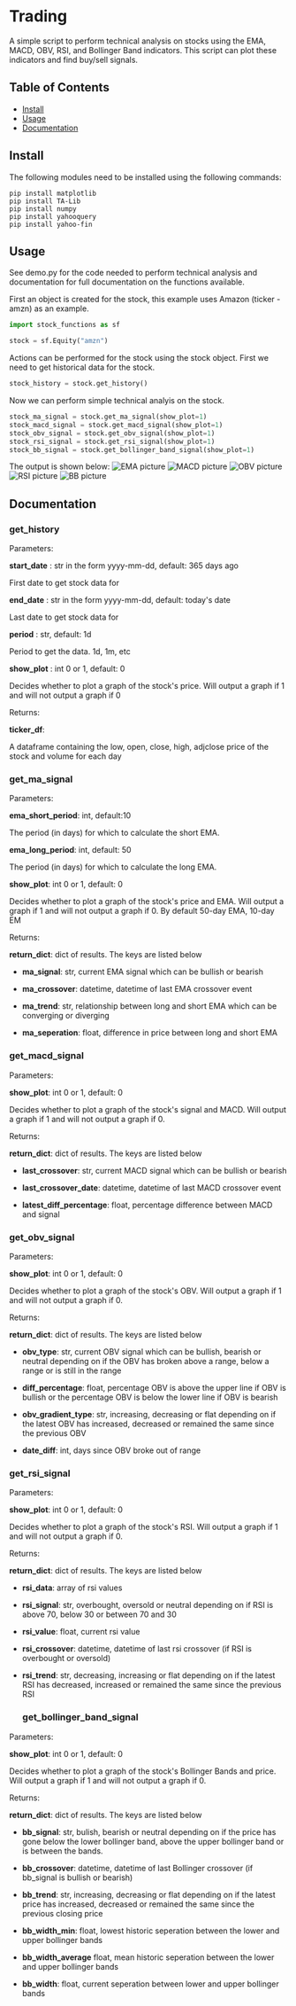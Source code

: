 # Trading

A simple script to perform technical analysis on stocks using the EMA, MACD, OBV, RSI, and Bollinger Band indicators. This script can plot these indicators and find buy/sell signals.

## Table of Contents

* [Install](#install)
* [Usage](#usage)
* [Documentation](#documentation)

## Install

The following modules need to be installed using the following commands:

```
pip install matplotlib 
pip install TA-Lib
pip install numpy
pip install yahooquery
pip install yahoo-fin
```

## Usage

See demo.py for the code needed to perform technical analysis and documentation for full documentation on the functions available.

First an object is created for the stock, this example uses Amazon (ticker - amzn) as an example.

```python
import stock_functions as sf

stock = sf.Equity("amzn")
````

Actions can be performed for the stock using the stock object. First we need to get historical data for the stock.

```python
stock_history = stock.get_history()
```

Now we can perform simple technical analyis on the stock.

```python
stock_ma_signal = stock.get_ma_signal(show_plot=1)
stock_macd_signal = stock.get_macd_signal(show_plot=1)
stock_obv_signal = stock.get_obv_signal(show_plot=1)
stock_rsi_signal = stock.get_rsi_signal(show_plot=1)
stock_bb_signal = stock.get_bollinger_band_signal(show_plot=1)
```

The output is shown below:
![EMA picture](https://github.com/RemiBahar/Trading/blob/master/images/EMA.png)
![MACD picture](https://github.com/RemiBahar/Trading/blob/master/images/MACD.png)
![OBV picture](https://github.com/RemiBahar/Trading/blob/master/images/OBV.png)
![RSI picture](https://github.com/RemiBahar/Trading/blob/master/images/RSI.png)
![BB picture](https://github.com/RemiBahar/Trading/blob/master/images/BB.png)

## Documentation

### get_history

Parameters:

**start_date** : str in the form yyyy-mm-dd, default: 365 days ago

First date to get stock data for

**end_date** : str in the form yyyy-mm-dd, default: today's date

Last date to get stock data for

**period** : str, default: 1d

Period to get the data. 1d, 1m, etc

**show_plot** : int 0 or 1, default: 0

Decides whether to plot a graph of the stock's price. Will output a graph if 1 and will not output a graph if 0

Returns: 

**ticker_df**: 

A dataframe containing the low, open, close, high, adjclose price of the stock and volume for each day 

### get_ma_signal

Parameters:

**ema_short_period**: int, default:10

The period (in days) for which to calculate the short EMA.

**ema_long_period**: int, default: 50

The period (in days) for which to calculate the long EMA.

**show_plot**: int 0 or 1, default: 0

Decides whether to plot a graph of the stock's price and EMA. Will output a graph if 1 and will not output a graph if 0.
By default 50-day EMA, 10-day EM

Returns:

**return_dict**: dict of results. The keys are listed below

* **ma_signal**: str, current EMA signal which can be bullish or bearish

* **ma_crossover**: datetime, datetime of last EMA crossover event

* **ma_trend**: str, relationship between long and short EMA which can be converging or diverging

* **ma_seperation**: float, difference in price between long and short EMA
  
### get_macd_signal

Parameters:

**show_plot**: int 0 or 1, default: 0

Decides whether to plot a graph of the stock's signal and MACD. Will output a graph if 1 and will not output a graph if 0.

Returns:

**return_dict**: dict of results. The keys are listed below

* **last_crossover**: str, current MACD signal which can be bullish or bearish

* **last_crossover_date**: datetime, datetime of last MACD crossover event

* **latest_diff_percentage**: float, percentage difference between MACD and signal

### get_obv_signal

Parameters:

**show_plot**: int 0 or 1, default: 0

Decides whether to plot a graph of the stock's OBV. Will output a graph if 1 and will not output a graph if 0.

Returns:

**return_dict**: dict of results. The keys are listed below

* **obv_type**: str, current OBV signal which can be bullish, bearish or neutral depending on if the OBV has broken above a range, below    a range or is still in the range

* **diff_percentage**: float, percentage OBV is above the upper line if OBV is bullish or the percentage OBV is below the lower line if   OBV is bearish

* **obv_gradient_type**: str, increasing, decreasing or flat depending on if the latest OBV has increased, decreased or remained the       same since the previous OBV

* **date_diff**: int, days since OBV broke out of range

### get_rsi_signal

Parameters:

**show_plot**: int 0 or 1, default: 0

Decides whether to plot a graph of the stock's RSI. Will output a graph if 1 and will not output a graph if 0.

Returns:

**return_dict**: dict of results. The keys are listed below

* **rsi_data**: array of rsi values

* **rsi_signal**: str, overbought, oversold or neutral depending on if RSI is above 70, below 30 or between 70 and 30

* **rsi_value**: float, current rsi value

* **rsi_crossover**: datetime, datetime of last rsi crossover (if RSI is overbought or oversold)

* **rsi_trend**: str, decreasing, increasing or flat depending on if the latest RSI has decreased, increased or remained the same since   the previous RSI
  
  ### get_bollinger_band_signal
  
Parameters:

**show_plot**: int 0 or 1, default: 0

Decides whether to plot a graph of the stock's Bollinger Bands and price. Will output a graph if 1 and will not output a graph if 0.

Returns:

**return_dict**: dict of results. The keys are listed below

* **bb_signal**: str, bulish, bearish or neutral depending on if the price has gone below the lower bollinger band, above the upper bollinger band or is between the bands.

* **bb_crossover**: datetime, datetime of last Bollinger crossover (if bb_signal is bullish or bearish)

* **bb_trend**: str, increasing, decreasing or flat depending on if the latest price has increased, decreased or remained the same since the previous closing price

* **bb_width_min**: float, lowest historic seperation between the lower and upper bollinger bands

* **bb_width_average** float, mean historic seperation between the lower and upper bollinger bands

* **bb_width**: float, current seperation between lower and upper bollinger bands
